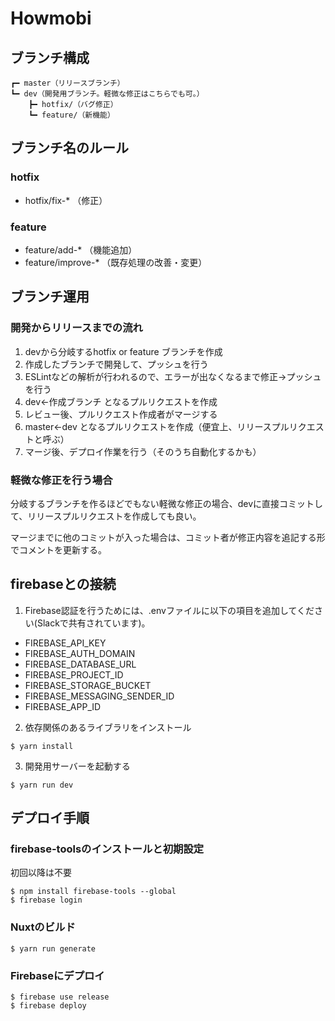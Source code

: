 # Howmobi
## ブランチ構成
```
┏━ master（リリースブランチ）
┗━ dev（開発用ブランチ。軽微な修正はこちらでも可。）
    ┣━ hotfix/（バグ修正）
    ┗━ feature/（新機能）
```

## ブランチ名のルール
### hotfix
- hotfix/fix-* （修正）

### feature
- feature/add-* （機能追加）
- feature/improve-* （既存処理の改善・変更）

## ブランチ運用
### 開発からリリースまでの流れ
1. devから分岐するhotfix or feature ブランチを作成
2. 作成したブランチで開発して、プッシュを行う
3. ESLintなどの解析が行われるので、エラーが出なくなるまで修正→プッシュを行う
4. dev←作成ブランチ となるプルリクエストを作成
5. レビュー後、プルリクエスト作成者がマージする
6. master←dev となるプルリクエストを作成（便宜上、リリースプルリクエストと呼ぶ）
7. マージ後、デプロイ作業を行う（そのうち自動化するかも）

### 軽微な修正を行う場合
分岐するブランチを作るほどでもない軽微な修正の場合、devに直接コミットして、リリースプルリクエストを作成しても良い。

マージまでに他のコミットが入った場合は、コミット者が修正内容を追記する形でコメントを更新する。

## firebaseとの接続

1. Firebase認証を行うためには、.envファイルに以下の項目を追加してください(Slackで共有されています)。

- FIREBASE_API_KEY
- FIREBASE_AUTH_DOMAIN
- FIREBASE_DATABASE_URL
- FIREBASE_PROJECT_ID
- FIREBASE_STORAGE_BUCKET
- FIREBASE_MESSAGING_SENDER_ID
- FIREBASE_APP_ID

2. 依存関係のあるライブラリをインストール

```
$ yarn install
```

3. 開発用サーバーを起動する

```
$ yarn run dev
```

## デプロイ手順

### firebase-toolsのインストールと初期設定
初回以降は不要
```
$ npm install firebase-tools --global
$ firebase login
```

### Nuxtのビルド
```
$ yarn run generate
```

### Firebaseにデプロイ
```
$ firebase use release
$ firebase deploy
```
